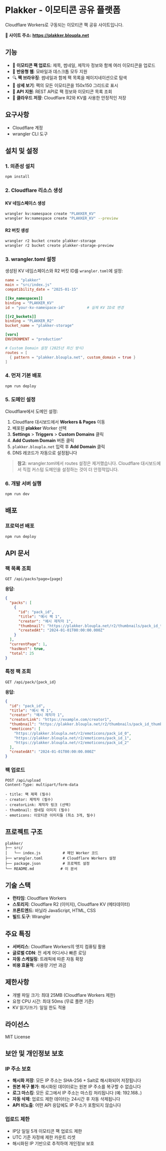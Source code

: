 # Plakker - 이모티콘 공유 플랫폼

Cloudflare Workers로 구동되는 이모티콘 팩 공유 사이트입니다.

**🔗 사이트 주소: https://plakker.bloupla.net**

## 기능

- 🎨 **이모티콘 팩 업로드**: 제목, 썸네일, 제작자 정보와 함께 여러 이모티콘을 업로드
- 📱 **반응형 웹**: 모바일과 데스크톱 모두 지원
- 🔍 **팩 브라우징**: 썸네일과 함께 팩 목록을 페이지네이션으로 탐색
- 👀 **상세 보기**: 팩의 모든 이모티콘을 150x150 그리드로 표시
- 🔗 **API 지원**: REST API로 팩 정보와 이모티콘 목록 조회
- 💾 **클라우드 저장**: Cloudflare R2와 KV를 사용한 안정적인 저장

## 요구사항

- Cloudflare 계정
- wrangler CLI 도구

## 설치 및 설정

### 1. 의존성 설치

```bash
npm install
```

### 2. Cloudflare 리소스 생성

#### KV 네임스페이스 생성
```bash
wrangler kv:namespace create "PLAKKER_KV"
wrangler kv:namespace create "PLAKKER_KV" --preview
```

#### R2 버킷 생성
```bash
wrangler r2 bucket create plakker-storage
wrangler r2 bucket create plakker-storage-preview
```

### 3. wrangler.toml 설정

생성된 KV 네임스페이스와 R2 버킷 ID를 `wrangler.toml`에 설정:

```toml
name = "plakker"
main = "src/index.js"
compatibility_date = "2025-01-15"

[[kv_namespaces]]
binding = "PLAKKER_KV"
id = "your-kv-namespace-id"          # 실제 KV ID로 변경

[[r2_buckets]]
binding = "PLAKKER_R2"
bucket_name = "plakker-storage"

[vars]
ENVIRONMENT = "production"

# Custom Domain 설정 (2025년 최신 방식)
routes = [
  { pattern = "plakker.bloupla.net", custom_domain = true }
]
```

### 4. 먼저 기본 배포

```bash
npm run deploy
```

### 5. 도메인 설정

Cloudflare에서 도메인 설정:
1. Cloudflare 대시보드에서 **Workers & Pages** 이동
2. 배포된 **plakker** Worker 선택
3. **Settings** > **Triggers** > **Custom Domains** 클릭
4. **Add Custom Domain** 버튼 클릭
5. `plakker.bloupla.net` 입력 후 **Add Domain** 클릭
6. DNS 레코드가 자동으로 설정됩니다

> **참고**: wrangler.toml에서 routes 설정은 제거했습니다. Cloudflare 대시보드에서 직접 커스텀 도메인을 설정하는 것이 더 안정적입니다.

### 6. 개발 서버 실행

```bash
npm run dev
```

## 배포

### 프로덕션 배포
```bash
npm run deploy
```

## API 문서

### 팩 목록 조회
```
GET /api/packs?page={page}
```

**응답:**
```json
{
  "packs": [
    {
      "id": "pack_id",
      "title": "예시 팩 1",
      "creator": "예시 제작자 1",
      "thumbnail": "https://plakker.bloupla.net/r2/thumbnails/pack_id_thumbnail",
      "createdAt": "2024-01-01T00:00:00.000Z"
    }
  ],
  "currentPage": 1,
  "hasNext": true,
  "total": 25
}
```

### 특정 팩 조회
```
GET /api/pack/{pack_id}
```

**응답:**
```json
{
  "id": "pack_id",
  "title": "예시 팩 1",
  "creator": "예시 제작자 1",
  "creatorLink": "https://example.com/creator1",
  "thumbnail": "https://plakker.bloupla.net/r2/thumbnails/pack_id_thumbnail",
  "emoticons": [
    "https://plakker.bloupla.net/r2/emoticons/pack_id_0",
    "https://plakker.bloupla.net/r2/emoticons/pack_id_1",
    "https://plakker.bloupla.net/r2/emoticons/pack_id_2"
  ],
  "createdAt": "2024-01-01T00:00:00.000Z"
}
```

### 팩 업로드
```
POST /api/upload
Content-Type: multipart/form-data

- title: 팩 제목 (필수)
- creator: 제작자 (필수)
- creatorLink: 제작자 링크 (선택)
- thumbnail: 썸네일 이미지 (필수)
- emoticons: 이모티콘 이미지들 (최소 3개, 필수)
```

## 프로젝트 구조

```
plakker/
├── src/
│   └── index.js          # 메인 Worker 코드
├── wrangler.toml         # Cloudflare Workers 설정
├── package.json          # 프로젝트 설정
└── README.md            # 이 문서
```

## 기술 스택

- **런타임**: Cloudflare Workers
- **스토리지**: Cloudflare R2 (이미지), Cloudflare KV (메타데이터)
- **프론트엔드**: 바닐라 JavaScript, HTML, CSS
- **빌드 도구**: Wrangler

## 주요 특징

- **서버리스**: Cloudflare Workers의 엣지 컴퓨팅 활용
- **글로벌 CDN**: 전 세계 어디서나 빠른 로딩
- **자동 스케일링**: 트래픽에 따른 자동 확장
- **비용 효율적**: 사용량 기반 과금

## 제한사항

- 개별 파일 크기: 최대 25MB (Cloudflare Workers 제한)
- 요청 CPU 시간: 최대 50ms (무료 플랜 기준)
- KV 읽기/쓰기: 일일 한도 적용

## 라이선스

MIT License 

## 보안 및 개인정보 보호

### IP 주소 보호
- **해시화 저장**: 모든 IP 주소는 SHA-256 + Salt로 해시화되어 저장됩니다
- **원본 복구 불가**: 해시화된 데이터로는 원본 IP 주소를 복구할 수 없습니다
- **로그 마스킹**: 모든 로그에서 IP 주소는 마스킹 처리됩니다 (예: 192.168.*.*)
- **자동 삭제**: 업로드 제한 데이터는 24시간 후 자동 삭제됩니다
- **API 비노출**: 어떤 API 응답에도 IP 주소가 포함되지 않습니다

### 업로드 제한
- IP당 일일 5개 이모티콘 팩 업로드 제한
- UTC 기준 자정에 제한 카운트 리셋
- 해시화된 IP 기반으로 추적하여 개인정보 보호 